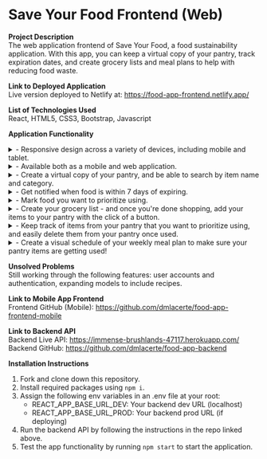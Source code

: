 # Save Your Food Frontend (Web)

**Project Description**<br />
The web application frontend of Save Your Food, a food sustainability application. With this app, you can keep a virtual copy of your pantry, track expiration dates, and create grocery lists and meal plans to help with reducing food waste.

**Link to Deployed Application**<br />
Live version deployed to Netlify at: https://food-app-frontend.netlify.app/

**List of Technologies Used**<br />
React, HTML5, CSS3, Bootstrap, Javascript

**Application Functionality**<br />
<details>
<summary>- Responsive design across a variety of devices, including mobile and tablet.</summary>

 <br />

</details>
<details>
<summary>- Available both as a mobile and web application.</summary>

![saveYourFoodApp](https://user-images.githubusercontent.com/97196460/180500030-c93eeb86-9637-4d91-8568-228ce3c90d2d.gif)<br />

</details>
<details>
<summary>- Create a virtual copy of your pantry, and be able to search by item name and category.</summary>

 <br />

</details>
<details>
<summary>- Get notified when food is within 7 days of expiring.</summary>

 <br />

</details>
<details>
<summary>- Mark food you want to prioritize using.</summary>

 <br />

</details>
<details>
<summary>- Create your grocery list - and once you're done shopping, add your items to your pantry with the click of a button.</summary>

 <br />

</details>
<details>
<summary>- Keep track of items from your pantry that you want to prioritize using, and easily delete them from your pantry once used.</summary>

 <br />

</details>
<details>
<summary>- Create a visual schedule of your weekly meal plan to make sure your pantry items are getting used!</summary>

 <br />

</details>

**Unsolved Problems**<br />
Still working through the following features: user accounts and authentication, expanding models to include recipes.

**Link to Mobile App Frontend**<br />
Frontend GitHub (Mobile): https://github.com/dmlacerte/food-app-frontend-mobile

**Link to Backend API**<br />
Backend Live API: https://immense-brushlands-47117.herokuapp.com/<br />
Backend GitHub: https://github.com/dmlacerte/food-app-backend

**Installation Instructions**<br />
1. Fork and clone down this repository.
2. Install required packages using `npm i`.
3. Assign the following env variables in an .env file at your root:
    - REACT_APP_BASE_URL_DEV: Your backend dev URL (localhost)
    - REACT_APP_BASE_URL_PROD: Your backend prod URL (if deploying)
4. Run the backend API by following the instructions in the repo linked above. 
5. Test the app functionality by running `npm start` to start the application. 
